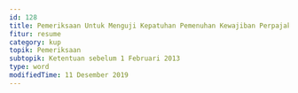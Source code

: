 ```yaml
---
id: 128
title: Pemeriksaan Untuk Menguji Kepatuhan Pemenuhan Kewajiban Perpajakan
fitur: resume
category: kup
topik: Pemeriksaan
subtopik: Ketentuan sebelum 1 Februari 2013
type: word
modifiedTime: 11 Desember 2019
---
```


